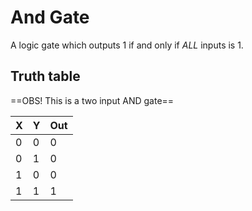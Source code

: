 # And Gate
A logic gate which outputs 1 if and only if *ALL* inputs is 1.

## Truth table
==OBS! This is a two input AND gate==

| X | Y | Out |
| - | - | --- |
| 0 | 0 | 0 |
| 0 | 1 | 0 |
| 1 | 0 | 0 |
| 1 | 1 | 1 |